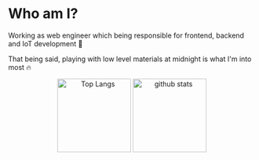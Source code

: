 <h1>Who am I?</h1> 

<div class="whoami">

Working as web engineer which being responsible for frontend, backend and IoT development 🚀
  
That being said, playing with low level materials at midnight is what I'm into most 🔥

</div>

<div align="center">
  
  <img alt="Top Langs" height="150px" src="https://github-readme-stats-one-self.vercel.app/api?username=pseuxide&show_icons=true&theme=dracula&count_private=true&border_color=574666" />
  <img alt="github stats" height="150px" src="https://github-readme-stats-one-self.vercel.app/api/top-langs/?username=pseuxide&layout=compact&theme=dracula&border_color=574666" />
  
</div>

